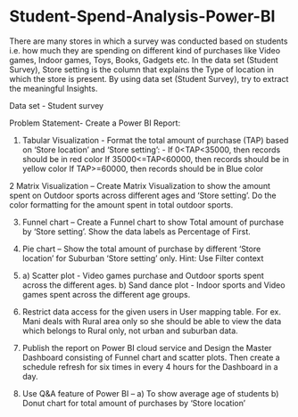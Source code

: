 # Student-Spend-Analysis-Power-BI

There are many stores in which a survey was conducted based on students i.e. how much they are spending on different kind of purchases like Video games, Indoor games, Toys, Books, Gadgets etc. In the data set (Student Survey), Store setting is the column that explains the Type of location in which the store is present. By using data set (Student Survey), try to extract the meaningful Insights.

Data set - Student survey

Problem Statement- Create a Power BI Report:

1. Tabular Visualization - Format the total amount of
purchase (TAP) based on ‘Store location’ and ‘Store
setting’: - If 0<TAP<35000, then records should be in red color If 35000<=TAP<60000, then records should be in yellow
color If TAP>=60000, then records should be in Blue color

2 Matrix Visualization – Create Matrix Visualization to show
the amount spent on Outdoor sports across
different ages and ‘Store setting’. Do the color formatting for
the amount spent in total outdoor sports.

3. Funnel chart – Create a Funnel chart to show Total amount
of purchase by ‘Store setting’. Show the
data labels as Percentage of First.

4. Pie chart – Show the total amount of purchase by different
‘Store location’ for Suburban ‘Store setting’
only. Hint: Use Filter context

5. a) Scatter plot - Video games purchase and Outdoor sports
spent across the different ages.
b) Sand dance plot - Indoor sports and Video games spent
across the different age groups.

6. Restrict data access for the given users in User mapping
table. For ex. Mani deals with Rural area only
so she should be able to view the data which belongs to Rural
only, not urban and suburban data.

7. Publish the report on Power BI cloud service and Design
the Master Dashboard consisting of Funnel
chart and scatter plots. Then create a schedule refresh for six
times in every 4 hours for the Dashboard in
a day.

8. Use Q&A feature of Power BI –
a) To show average age of students
b) Donut chart for total amount of purchases by ‘Store
location’
